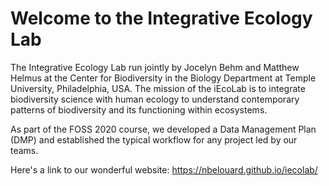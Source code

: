 # Welcome to the Integrative Ecology Lab

The Integrative Ecology Lab run jointly by Jocelyn Behm and Matthew Helmus at the Center for Biodiversity in the Biology Department at Temple University, Philadelphia, USA. The mission of the iEcoLab is to integrate biodiversity science with human ecology to understand contemporary patterns of biodiversity and its functioning within ecosystems.

As part of the FOSS 2020 course, we developed a Data Management Plan (DMP) and established the typical workflow for any project led by our teams.

Here's a link to our wonderful website: https://nbelouard.github.io/iecolab/
